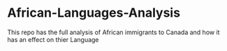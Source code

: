 # African-Languages-Analysis
This repo has the full analysis of African immigrants to Canada and how it has an effect on thier Language
